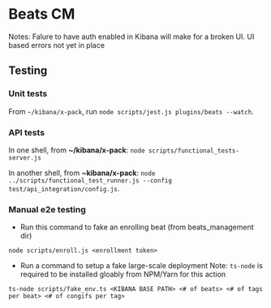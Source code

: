 # Beats CM

Notes:
Falure to have auth enabled in Kibana will make for a broken UI. UI based errors not yet in place

## Testing

### Unit tests

From `~/kibana/x-pack`, run `node scripts/jest.js plugins/beats --watch`.

### API tests

In one shell, from **~/kibana/x-pack**:
`node scripts/functional_tests-server.js`

In another shell, from **~kibana/x-pack**:
`node ../scripts/functional_test_runner.js --config test/api_integration/config.js`.

### Manual e2e testing

- Run this command to fake an enrolling beat (from beats_management dir)

```
node scripts/enroll.js <enrollment token>
```

- Run a command to setup a fake large-scale deployment
  Note: `ts-node` is required to be installed gloably from NPM/Yarn for this action

```
ts-node scripts/fake_env.ts <KIBANA BASE PATH> <# of beats> <# of tags per beat> <# of congifs per tag>
```
